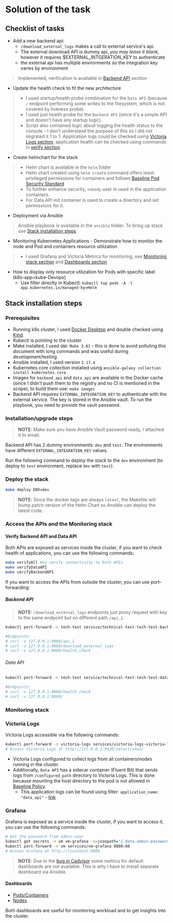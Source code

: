 # Solution of the task

## Checklist of tasks
- Add a new backend api:
  - ```/download_external_logs``` makes a call to external service's api.
  - The external download API is dummy api, _you may leave it blank,_ however it requires $EXTERNAL_INTGERATION_KEY to authenticate
  - the external api has multiple environments so the integration key varies by environment
> Implemented, verification is available in [Backend API](#backend-api) section
- Update the health check to fit the new architecture
> - I used startup/health probe combination for the `Data API` (because `/` endpoint performing some writes to the filesystem, which is not covered by liveness probe).
> - I used just health probe for the `Backend API` (since it's a simple API and doesn't have any startup logic).
> - Script also contained logic about logging the health status to the console - I don't understand the purpose of this so I did not migrated it 1 to 1. Application logs could be checked using [Victoria Logs section](#victoria-logs), application health can be checked using commands in [verify section](#verify-backend-api-and-data-api).
- Create helmchart for the stack
> - Helm chart is available in the `helm` folder
> - Helm chart created using `helm create` command offers least-privileged permissions for containers and follows [Baseline Pod Security Standard](https://kubernetes.io/docs/concepts/security/pod-security-standards/#baseline)
> - To further enhance security, `nobody` user in used in the application containers.
> - For Data API init container is used to create a directory and set permissions for it.
- Deployment via Ansible
> Ansible playbook is available in the `ansible` folder. To bring up stack use [Stack installation steps](#stack-installation-steps) 
- Monitoring Kubernetes Applications - Demonstrate how to monitor the node and Pod and containers resource utilization
> - I used Grafana and Victoria Metrics for monitoring, see [Monitoring stack section](#monitoring-stack) and [Dashboards section](#dashboards)
- How to display only resource utilization for Pods with specific label (k8s-app=kube-Devops)
    - Use filter directly in Kubectl: `kubectl top pods -A -l app.kubernetes.io/managed-by=Helm`

## Stack installation steps

### Prerequisites

- Running k8s cluster, I used [Docker Desktop](https://www.docker.com/products/docker-desktop/) and double checked using [Kind](https://kind.sigs.k8s.io).
- Kubectl is pointing to the cluster
- Make installed, I used `GNU Make 3.81` - this is done to avoid polluting this document with long commands and was useful during development/testing
- Ansible installed, I used version `2.17.4`
- Kubernetes core collection installed using `ansible-galaxy collection install kubernetes.core`
- Images for `backend_api` and `data_api` are available in the Docker cache (since I didn't push them to the registry and no CI is mentioned in the scope), to build them use: `make images`
- Backend API requires `EXTERNAL_INTEGRATION_KEY` to authenticate with the external service. The key is stored in the Ansible vault. To run the playbook, you need to provide the vault password.

### Installation/upgrade steps

> __NOTE__: Make sure you have Ansible Vault password ready, I attached it to email.

Backend API has 2 dummy environments: `dev` and `test`. The environments have different `EXTERNAL_INTEGRATION_KEY` values.

Run the following command to deploy the stack to the `dev` environment (to deploy to `test` environment, replace `dev` with `test`):

### Deploy the stack

```bash
make deploy ENV=dev
```

> __NOTE__: Since the docker tags are always `latest`, the Makefile will bump patch version of the Helm Chart so Ansible can deploy the latest code.

### Access the APIs and the Monitoring stack

#### Verify Backend API and Data API
Both APIs are exposed as services inside the cluster, if you want to check health of applications, you can use the following commands:

```bash
make verifyAll #to verify connectivity to both APIs
make verifyDataAPI
make verifyBackendAPI
```

If you want to access the APIs from outside the cluster, you can use port-forwarding:

##### Backend API

>__NOTE__: `/download_external_logs` endpoints just proxy request with key to the same endpoint but on different path `/api_1`.

```bash
kubectl port-forward -n tech-test service/technical-test-tech-test-backend-api 8080:80

#Endpoints:
# curl -v 127.0.0.1:8080/api_1
# curl -v 127.0.0.1:8080/download_external_logs
# curl -v 127.0.0.1:8080/health_check
```

###### Data API
```bash
kubectl port-forward -n tech-test service/technical-test-tech-test-data-api 8080:80

#Endpoints:
# curl -v 127.0.0.1:8080/health_check
# curl -v 127.0.0.1:8080/
```

### Monitoring stack

### Victoria Logs
Victoria Logs accessible via the following commands:

```bash
kubectl port-forward -n victoria-logs services/victoria-logs-victoria-logs-single-server 9428:9428
# Access Victoria Logs at http://127.0.0.1:9428/select/vmui/
```

- Victoria Logs configured to collect logs from all containers/nodes running in the cluster.
- Additionally, `Data API` has a sidecar container (Fluent Bit) that sends logs from `/configured_path` directory to Victoria Logs. This is done because mounting the host directory to the pod is not allowed in [Baseline Policy](https://kubernetes.io/docs/concepts/security/pod-security-standards/#baseline).
    - This application logs can be found using filter: `application_name: "data_api"` - [link](http://127.0.0.1:9428/select/vmui/#/?query=application_name%3A+%22data_api%22&g0.range_input=1h)

### Grafana
Grafana is exposed as a service inside the cluster, if you want to access it, you can use the following commands:

```bash
# Get the password from admin user
kubectl get secrets -n vm vm-grafana -o=jsonpath='{.data.admin-password}' | base64 -d; echo
kubectl port-forward -n vm services/vm-grafana 8080:80
# Access Grafana at http://localhost:8080
```

> __NOTE__: Due to the [bug in Cadvisor](https://github.com/google/cadvisor/issues/3336) some metrics for default dashboards are not available. This is why I have to install separate dashboard via Ansible.

#### Dashboards
- [Pods/Containers](http://localhost:8080/d/alex_k8s_views_pods/alex-kubernetes-views-pods?orgId=1&refresh=30s&var-datasource=P4169E866C3094E38&var-cluster=.*&var-namespace=tech-test&var-pod=All&var-resolution=30s&var-job=kube-state-metrics)
- [Nodes](http://localhost:8080/d/rYdddlPWk/node-exporter-full?orgId=1&refresh=1m)

Both dashboards are useful for monitoring workload and to get insights into the cluster.
